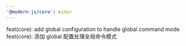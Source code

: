 ```yaml
---
'@modern-js/core': minor
---
```


feat(core): add global configuration to handle global command mode
feat(core): 添加 global 配置处理全局命令模式
